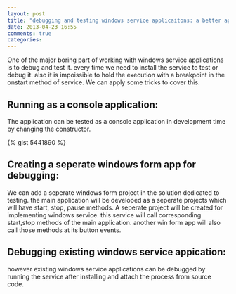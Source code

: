 ```yaml
---
layout: post
title: "debugging and testing windows service applicaitons: a better approach"
date: 2013-04-23 16:55
comments: true
categories: 
---
```

One of the major boring part of working with windows service applications is to debug and test it. every time we need to install the service to test or debug it. also it is impoissible to hold the execution with a breakpoint in the onstart method of service. 
We can apply some tricks to cover this.
<!-- more -->
Running as a console application:
---------------------------------
The application can be tested as a console application in development time by changing the constructor.

{% gist 5441890 %}


Creating a seperate windows form app for debugging:
---------------------------------------------------

We can add a seperate windows form project in the solution dedicated to testing. the main application will be developed as a seperate projects which will have start, stop, pause methods.
A seperate project will be created for implementing windows service. this service will call corresponding start,stop methods of the main application. another win form app will also call those methods at its button events.

Debugging existing windows service appication:
-----------------------------------------------
however existing windows service applications can be debugged by running the service after installing and attach the process from source code.